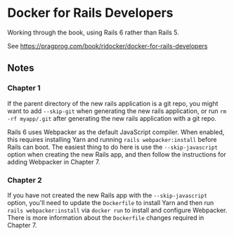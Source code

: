 # Docker for Rails Developers

Working through the book, using Rails 6 rather than Rails 5.

See https://pragprog.com/book/ridocker/docker-for-rails-developers

## Notes

### Chapter 1

If the parent directory of the new rails application is a git repo, you might
want to add `--skip-git` when generating the new rails application, or run `rm
-rf myapp/.git` after generating the new rails application with a git repo.

Rails 6 uses Webpacker as the default JavaScript compiler. When enabled, this
requires installing Yarn and running `rails webpacker:install` before Rails can
boot. The easiest thing to do here is use the `--skip-javascript` option when
creating the new Rails app, and then follow the instructions for adding
Webpacker in Chapter 7.

### Chapter 2

If you have not created the new Rails app with the `--skip-javascript` option,
you'll need to update the `Dockerfile` to install Yarn and then run `rails
webpacker:install` via `docker run` to install and configure Webpacker. There
is more information about the `Dockerfile` changes required in Chapter 7.
